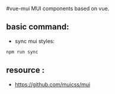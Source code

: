 #vue-mui
MUI components based on vue.


## basic command:
+ sync mui styles:
```javascript
npm run sync
```


## resource :
+ https://github.com/muicss/mui
